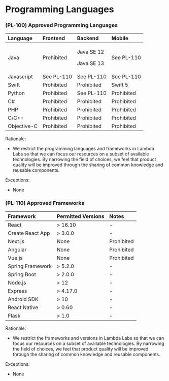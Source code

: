 # Programming Languages

### \(PL-100\) Approved Programming Languages

<table>
  <thead>
    <tr>
      <th style="text-align:left">Language</th>
      <th style="text-align:left">Frontend</th>
      <th style="text-align:left">Backend</th>
      <th style="text-align:left">Mobile</th>
    </tr>
  </thead>
  <tbody>
    <tr>
      <td style="text-align:left">Java</td>
      <td style="text-align:left">Prohibited</td>
      <td style="text-align:left">
        <p>Java SE 12</p>
        <p>Java SE 13</p>
      </td>
      <td style="text-align:left">See PL-110</td>
    </tr>
    <tr>
      <td style="text-align:left">Javascript</td>
      <td style="text-align:left">See PL-110</td>
      <td style="text-align:left">See PL-110</td>
      <td style="text-align:left">See PL-110</td>
    </tr>
    <tr>
      <td style="text-align:left">Swift</td>
      <td style="text-align:left">Prohibited</td>
      <td style="text-align:left">Prohibited</td>
      <td style="text-align:left">Swift 5</td>
    </tr>
    <tr>
      <td style="text-align:left">Python</td>
      <td style="text-align:left">Prohibited</td>
      <td style="text-align:left">See PL-110</td>
      <td style="text-align:left">Prohibited</td>
    </tr>
    <tr>
      <td style="text-align:left">C#</td>
      <td style="text-align:left">Prohibited</td>
      <td style="text-align:left">Prohibited</td>
      <td style="text-align:left">Prohibited</td>
    </tr>
    <tr>
      <td style="text-align:left">PHP</td>
      <td style="text-align:left">Prohibited</td>
      <td style="text-align:left">Prohibited</td>
      <td style="text-align:left">Prohibited</td>
    </tr>
    <tr>
      <td style="text-align:left">C/C++</td>
      <td style="text-align:left">Prohibited</td>
      <td style="text-align:left">Prohibited</td>
      <td style="text-align:left">Prohibited</td>
    </tr>
    <tr>
      <td style="text-align:left">Objective-C</td>
      <td style="text-align:left">Prohibited</td>
      <td style="text-align:left">Prohibited</td>
      <td style="text-align:left">Prohibited</td>
    </tr>
  </tbody>
</table>

Rationale:

* We restrict the programming languages and frameworks in Lambda Labs so that we can focus our resources on a subset of available technologies. By narrowing the field of choices, we feel that product quality will be improved through the sharing of common knowledge and reusable components.

Exceptions:

* None

### \(PL-110\) Approved Frameworks

| Framework | Permitted Versions | Notes |
| :--- | :--- | :--- |
| React | &gt; 16.10 | - |
| Create React App | &gt; 3.0.0 | - |
| Next.js | None | Prohibited |
| Angular | None | Prohibited |
| Vue.js | None | Prohibited |
| Spring Framework | &gt; 5.2.0 | - |
| Spring Boot | &gt; 2.0.0 | - |
| Node.js | &gt; 12 | - |
| Express | &gt; 4.17.0 | - |
| Android SDK | &gt; 10 | - |
| React Native | &gt; 0.60 | - |
| Flask | &gt; 1.0 | - |

Rationale:

* We restrict the frameworks and versions in Lambda Labs so that we can focus our resources on a subset of available technologies. By narrowing the field of choices, we feel that product quality will be improved through the sharing of common knowledge and reusable components.

Exceptions:

* None

